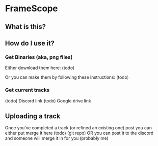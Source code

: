 # FrameScope #
## What is this? ##

## How do I use it? ##

### Get Binaries (aka, png files) ###
Either download them here: (todo)

Or you can make them by following these instructions: (todo)

### Get current tracks ###
(todo) Discord link
(todo) Google drive link

## Uploading a track ##
Once you've completed a track (or refined an existing one) post you can either put merge it here (todo) (git repo) OR you can post it to the discord and someone will merge it in for you (probably me)